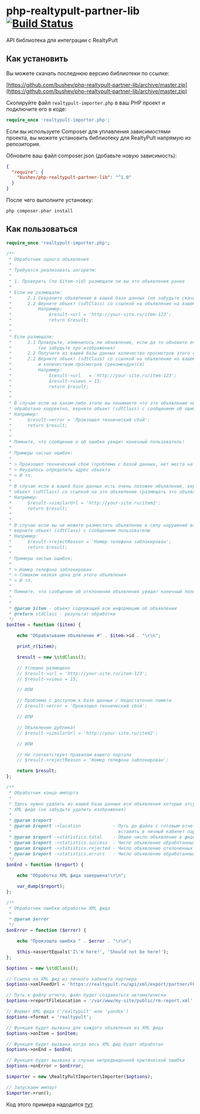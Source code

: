# php-realtypult-partner-lib [![Build Status](https://travis-ci.org/bushev/php-realtypult-partner-lib.svg?branch=master)](https://travis-ci.org/bushev/php-realtypult-partner-lib)

API библиотека для интеграции с RealtyPult

## Как установить

Вы можете скачать последнюю версию библиотеки по ссылке:

[https://github.com/bushev/php-realtypult-partner-lib/archive/master.zip](https://github.com/bushev/php-realtypult-partner-lib/archive/master.zip)

Скопируйте файл `realtypult-importer.php` в ваш PHP проект и подключите его в коде:

``` php
require_once 'realtypult-importer.php';
```

Если вы используете Composer для уплавления зависимостями проекта, вы можете установить библиотеку для RealtyPult напрямую из репозитория.

Обновите ваш файл composer.json (добавьте новую зависимость):

``` json
{
  "require": {
    "bushev/php-realtypult-partner-lib": "^1.0"
  }
}
```

После чего выполните установку:

`php composer.phar install`

## Как пользоваться

``` php
require_once 'realtypult-importer.php';

/**
 * Обработчик одного объявления
 *
 * Требуется реализовать алгоритм:
 *
 * 1. Проверить (по $item->id) размещали ли вы это объявления ранее
 *
 * Если не размещали:
 *      2.1 Сохраните объявление в вашей базе данных (не забудьте скачать себе изображения объекта)
 *      2.2 Верните объект (sdtClass) со ссылкой на объявление на вашем сайте
 *          Например:
 *              $result->url = 'http://your-site.ru/item-123';
 *              return $result;
 *
 *
 * Если размещали:
 *      2.1 Проверьте, изменилось ли обновление, если да то обновите его в вашей базе данных
 *          (не забудьте про изображения)
 *      2.2 Получите из вашей базы данных количество просмотров этого объявления (рекомендуется)
 *      2.2 Верните объект (sdtClass) со ссылкой на объявление на вашем сайте,
 *          и количеством просмотров (рекомендуется)
 *          Например:
 *              $result->url   = 'http://your-site.ru/item-123';
 *              $result->views = 15;
 *              return $result;
 *
 *
 * В случае если на каком-либо этапе вы понимаете что это объявление не может быть
 * обработано корректно, верните объект (sdtClass) с сообщением об ошибке
 * Например:
 *      $result->error = 'Произошел технический сбой';
 *      return $result;
 *
 *
 * Помните, что сообщение о об ошибке увидит конечный пользователь!
 *
 * Примеры частых ошибок:
 *
 * > Произошел технический сбой (проблема с базой данных, нет места на диске, и тп)
 * > Неудалось определить адрес объекта
 * > И тп.
 *
 * В случае если в вашей базе данных есть очень похожее объявление, верните
 * объект (sdtClass) со ссылкой на это объявление (размещать это объявление не нужно)
 * Например:
 *      $result->similarUrl = 'http://your-site.ru/item2';
 *      return $result;
 *
 *
 * В случае если вы не можете разместить объявление в силу нарушений ваших правил,
 * верните объект (sdtClass) с сообщением пользователю
 * Например:
 *      $result->rejectReason = 'Номер телефона заблокирован';
 *      return $result;
 *
 * Примеры частых ошибок:
 *
 * > Номер телефона заблокирован
 * > Слишком низкая цена для этого объявления
 * > И тп.
 *
 * Помните, что сообщение об отклонении объявления увидит конечный пользователь!
 *
 *
 * @param $item - объект содержащий всю информацию об объявлении
 * @return stdClass - результат обработки
 */
$onItem = function ($item) {

    echo "Обрабатываем объявление #" . $item->id . "\r\n";

    print_r($item);

    $result = new \stdClass();

    // Успешно размещено
    // $result->url = 'http://your-site.ru/item-123';
    // $result->views = 15;

    // ИЛИ

    // Проблема с доступом к базе данных / Недостаточно памяти
    // $result->error = 'Произошел технический сбой';

    // ИЛИ

    // Объявление дубликат
    // $result->similarUrl = 'http://your-site.ru/item2';

    // ИЛИ

    // Не соответствует правилам вашего портала
    // $result->rejectReason = 'Номер телефона заблокирован';

    return $result;
};

/**
 * Обработчик конца импорта
 *
 * Здесь нужно удалить из вашей базы данных все объявления которые отсутствовали в
 * XML фиде (не забудьте удалить изображения)
 *
 * @param $report
 * @param $report ->location            - Путь до файла с готовым отчетом (ссылку на него нужно
 *                                        вставить в личный кабинет партнера)
 * @param $report ->statistics.total    - Общее число объявление в фиде
 * @param $report ->statistics.success  - Число объявление обработанных успешно
 * @param $report ->statistics.rejected - Число объявление отклоненных от публикации
 * @param $report ->statistics.errors   - Число объявление обработанных с ошибками
 */
$onEnd = function ($report) {

    echo "Обработка XML фида завершена!\r\n";

    var_dump($report);
};

/**
 * Обработчик ошибки обработки XML фида
 *
 * @param $error
 */
$onError = function ($error) {

    echo "Произошла ошибка " . $error . "\r\n";

    $this->assertEquals('I\'m here!', 'Should not be here!');
};

$options = new \stdClass();

// Ссылка на XML фид из личного кабинета партнера
$options->xmlFeedUrl = 'https://realtypult.ru/api/xml/export/partner/FORMAT/TOKEN';

// Путь к файлу отчета, файл будет создаваться автоматически
$options->reportFileLocation = '/var/www/my-site/public/rm-report.xml';

// Формат XML фида ('realtypult' или 'yandex')
$options->format = 'realtypult';

// Функция будет вызвана для каждого объявления из XML фида
$options->onItem = $onItem;

// Функция будет вызвана когда весь XML фид будет обработан
$options->onEnd = $onEnd;

// Функция будет вызвана в случае непредвиденной критической ошибки
$options->onError = $onError;

$importer = new \RealtyPultImporter\Importer($options);

// Запускаем импорт
$importer->run();
```

Код этого примера надодится [тут](examples/example.php).